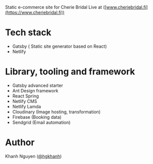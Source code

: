 Static e-commerce site for Cherie Bridal
Live at ([www.cheriebridal.fi](https://www.cheriebridal.fi)) 

# Tech stack
- Gatsby ( Static site generator based on React)
- Netlify

# Library, tooling and framework
- Gatsby advanced starter
- Ant Design framework
- React Spring
- Netlify CMS
- Netlify Lamda
- Cloudinary  (Image hosting, transformation)
- Firebase  (Booking data)
- Sendgrid  (Email automation)

# Author

Khanh Nguyen ([@hgkhanh](https://github.com/hgkhanh))
